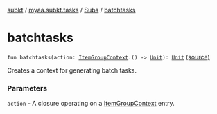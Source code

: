 [subkt](../../index.md) / [myaa.subkt.tasks](../index.md) / [Subs](index.md) / [batchtasks](./batchtasks.md)

# batchtasks

`fun batchtasks(action: `[`ItemGroupContext`](../-item-group-context/index.md)`.() -> `[`Unit`](https://kotlinlang.org/api/latest/jvm/stdlib/kotlin/-unit/index.html)`): `[`Unit`](https://kotlinlang.org/api/latest/jvm/stdlib/kotlin/-unit/index.html) [(source)](https://github.com/Myaamori/SubKt/blob/0.1.19/src/main/kotlin/myaa/subkt/tasks/plugin.kt#L440)

Creates a context for generating batch tasks.

### Parameters

`action` - A closure operating on a [ItemGroupContext](../-item-group-context/index.md) entry.
